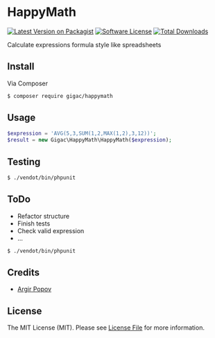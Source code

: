 # HappyMath

[![Latest Version on Packagist][ico-version]][link-packagist]
[![Software License][ico-license]](LICENSE.md)
[![Total Downloads][ico-downloads]][link-downloads]

Calculate expressions formula style like spreadsheets

## Install

Via Composer

``` bash
$ composer require gigac/happymath
```

## Usage

``` php
$expression = 'AVG(5,3,SUM(1,2,MAX(1,2),3,12))';
$result = new Gigac\HappyMath\HappyMath($expression);
```

## Testing

``` bash
$ ./vendot/bin/phpunit
```

## ToDo
* Refactor structure
* Finish tests
* Check valid expression
* ...

``` bash
$ ./vendot/bin/phpunit
```

## Credits

- [Argir Popov][link-author]

## License

The MIT License (MIT). Please see [License File](LICENSE.md) for more information.

[ico-version]: https://img.shields.io/packagist/v/Gigac/HappyMath.svg?style=flat-square
[ico-license]: https://img.shields.io/badge/license-MIT-brightgreen.svg?style=flat-square
[ico-travis]: https://img.shields.io/travis/Gigac/HappyMath/master.svg?style=flat-square
[ico-scrutinizer]: https://img.shields.io/scrutinizer/coverage/g/Gigac/HappyMath.svg?style=flat-square
[ico-code-quality]: https://img.shields.io/scrutinizer/g/Gigac/HappyMath.svg?style=flat-square
[ico-downloads]: https://img.shields.io/packagist/dt/Gigac/HappyMath.svg?style=flat-square

[link-packagist]: https://packagist.org/packages/Gigac/HappyMath
[link-travis]: https://travis-ci.org/Gigac/HappyMath
[link-scrutinizer]: https://scrutinizer-ci.com/g/Gigac/HappyMath/code-structure
[link-code-quality]: https://scrutinizer-ci.com/g/Gigac/HappyMath
[link-downloads]: https://packagist.org/packages/Gigac/HappyMath
[link-author]: https://github.com/gigac
[link-contributors]: ../../contributors
